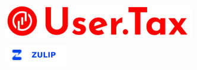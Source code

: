 [![వినియోగదారు. పన్ను](https://raw.githubusercontent.com/user-tax/user.tax-img/main/f/logo-txt.svg)](https://user.tax)

[![జులిప్](https://raw.githubusercontent.com/user-tax/user.tax-img/main/f/Zulip.svg)](https://user-tax.zulipchat.com)